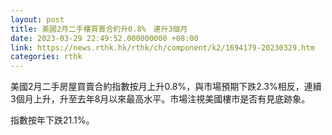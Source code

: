 ```yaml
---
layout: post
title: 美國2月二手樓買賣合約升0.8%　連升3個月
date: 2023-03-29 22:49:52.000000000 +08:00
link: https://news.rthk.hk/rthk/ch/component/k2/1694179-20230329.htm
categories: rthk
---
```


美國2月二手房屋買賣合約指數按月上升0.8%，與市場預期下跌2.3%相反，連續3個月上升，升至去年8月以來最高水平。市場注視美國樓市是否有見底跡象。

指數按年下跌21.1%。
